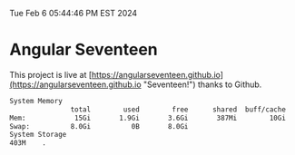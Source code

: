 Tue Feb  6 05:44:46 PM EST 2024

# Angular Seventeen


This project is live at [https://angularseventeen.github.io](https://angularseventeen.github.io "Seventeen!") thanks to Github.

```bash
System Memory
               total        used        free      shared  buff/cache   available
Mem:            15Gi       1.9Gi       3.6Gi       387Mi        10Gi        13Gi
Swap:          8.0Gi          0B       8.0Gi
System Storage
403M	.
